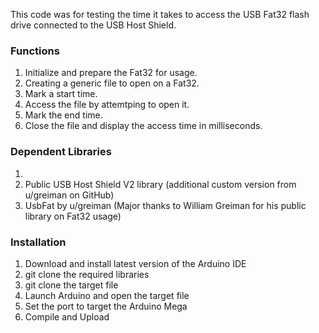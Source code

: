 This code was for testing the time it takes to access the USB Fat32 flash drive connected to the USB Host Shield. 

### Functions
1. Initialize and prepare the Fat32 for usage.
2. Creating a generic file to open on a Fat32.  
3. Mark a start time.
4. Access the file by attemtping to open it.
5. Mark the end time.
6. Close the file and display the access time in milliseconds.

### Dependent Libraries
1. 
2. Public USB Host Shield V2 library (additional custom version from u/greiman on GitHub)
3. UsbFat by u/greiman (Major thanks to William Greiman for his public library on Fat32 usage)

### Installation
1. Download and install latest version of the Arduino IDE
2. git clone the required libraries
3. git clone the target file
4. Launch Arduino and open the target file
5. Set the port to target the Arduino Mega
6. Compile and Upload
